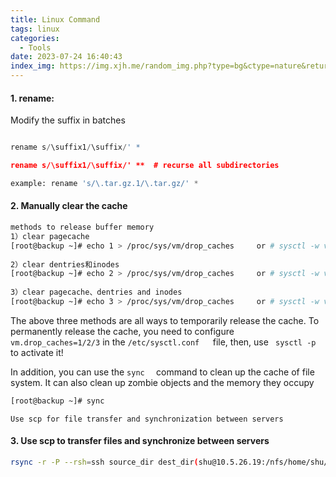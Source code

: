 ```yaml
---
title: Linux Command
tags: linux
categories:
  - Tools
date: 2023-07-24 16:40:43
index_img: https://img.xjh.me/random_img.php?type=bg&ctype=nature&return=302
---
```


#### 1. rename:

Modify the suffix in batches

```python

rename s/\suffix1/\suffix/' *

rename s/\suffix1/\suffix/' **  # recurse all subdirectories

example: rename 's/\.tar.gz.1/\.tar.gz/' *
```

#### 2. Manually clear the cache

```bash
methods to release buffer memory
1）clear pagecache
[root@backup ~]# echo 1 > /proc/sys/vm/drop_caches     or # sysctl -w vm.drop_caches=1
 
2）clear dentries和inodes
[root@backup ~]# echo 2 > /proc/sys/vm/drop_caches     or # sysctl -w vm.drop_caches=2
 
3）clear pagecache、dentries and inodes
[root@backup ~]# echo 3 > /proc/sys/vm/drop_caches     or # sysctl -w vm.drop_caches=3

```

The above three methods are all ways to temporarily release the cache. To permanently release the cache, you need to configure ```vm.drop_caches=1/2/3``` in the ```/etc/sysctl.conf   ```file, then, use ``` sysctl -p```  to activate it!

In addition, you can use the ```sync  ``` command to clean up the cache of file system. It can also clean up zombie objects and the memory they occupy

```bash
[root@backup ~]# sync
```

```
Use scp for file transfer and synchronization between servers
```

#### 3. Use scp to transfer files and synchronize between servers

`````bash
rsync -r -P --rsh=ssh source_dir dest_dir(shu@10.5.26.19:/nfs/home/shu/hushuang-8a100)
`````

